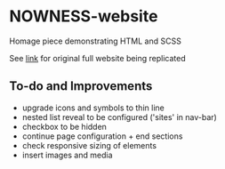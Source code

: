 # NOWNESS-website

Homage piece demonstrating HTML and SCSS

See [link](https://www.nowness.com/) for original full website being replicated

## To-do and Improvements

- upgrade icons and symbols to thin line
- nested list reveal to be configured ('sites' in nav-bar)
- checkbox to be hidden
- continue page configuration + end sections
- check responsive sizing of elements
- insert images and media
